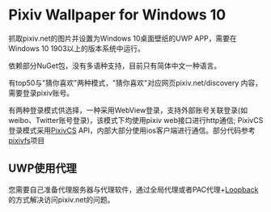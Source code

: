 # Pixiv Wallpaper for Windows 10
抓取pixiv.net的图片并设置为Windows 10桌面壁纸的UWP APP，需要在Windows 10 1903以上的版本系统中运行。

依赖部分NuGet包，没有多语种支持，目前只有简体中文一种语言。

有top50与"猜你喜欢"两种模式，"猜你喜欢"对应网页pixiv.net/discovery 内容，需要登录pixiv账号。

有两种登录模式供选择，一种采用WebView登录，支持外部账号关联登录(如weibo、Twitter账号登录)，该模式下均使用pixiv web接口进行http通信;
PixivCS登录模式采用[PixivCS](https://github.com/tobiichiamane/pixivcs/blob/master/PixivAppAPI.cs/ "PixivCS") API，内部大部分使用ios客户端进行通信。部分代码参考[pixivfs](https://github.com/tobiichiamane/pixivfs-uwp/ "pixivfs")项目

## UWP使用代理
您需要自己准备代理服务器与代理软件，通过全局代理或者PAC代理+[Loopback](https://sspai.com/post/41137 "UWP loopback")的方式解决访问pixiv.net的问题。
